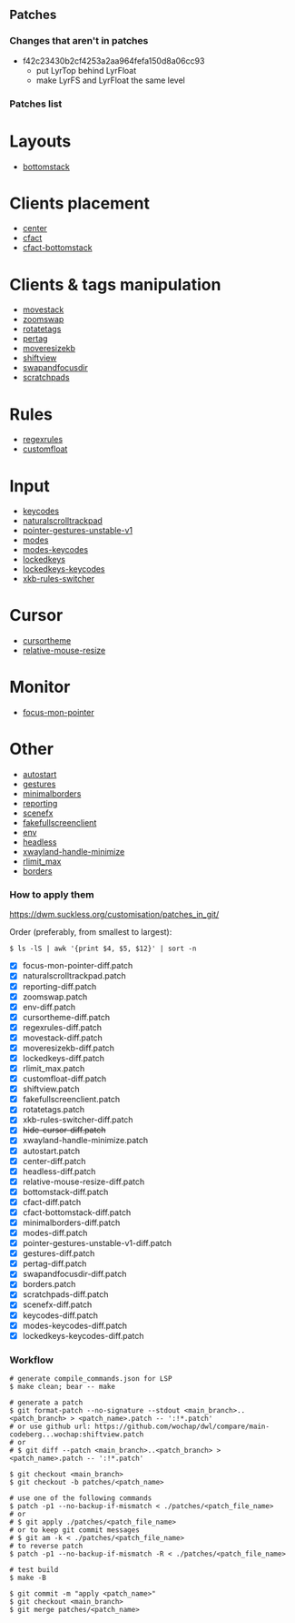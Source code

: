 ## Patches

### Changes that aren't in patches

- f42c23430b2cf4253a2aa964fefa150d8a06cc93
  - put LyrTop behind LyrFloat
  - make LyrFS and LyrFloat the same level

### Patches list

# Layouts

- [bottomstack](https://github.com/wochap/dwl/blob/v0.6-b/bottomstack/bottomstack-diff.patch)

# Clients placement

- [center](https://github.com/wochap/dwl/blob/v0.6-a/center/center-diff.patch)
- [cfact](https://github.com/wochap/dwl/blob/v0.6-b/cfact/cfact-diff.patch)
- [cfact-bottomstack](https://github.com/wochap/dwl/blob/v0.6-b/cfact-bottomstack/cfact-bottomstack-diff.patch)

# Clients & tags manipulation

- [movestack](https://github.com/wochap/dwl/blob/v0.5/movestack/movestack-diff.patch)
- [zoomswap](https://github.com/wochap/dwl/blob/v0.6-b/zoomswap/zoomswap-diff.patch)
- [rotatetags](https://codeberg.org/dwl/dwl-patches/src/commit/6a71cf9806d9626501885591b9cd1cda0ec57523/patches/rotatetags/rotatetags.patch)
- [pertag](https://github.com/wochap/dwl/blob/v0.6-a/pertag/pertag-diff.patch)
- [moveresizekb](https://github.com/wochap/dwl/blob/v0.5/moveresizekb/moveresizekb-diff.patch)
- [shiftview](https://codeberg.org/dwl/dwl-patches/src/commit/6a71cf9806d9626501885591b9cd1cda0ec57523/patches/shiftview/shiftview.patch)
- [swapandfocusdir](https://github.com/wochap/dwl/blob/v0.5/swapandfocusdir/swapandfocusdir-diff.patch)
- [scratchpads](https://github.com/wochap/dwl/blob/v0.6-a/scratchpads/scratchpads-diff.patch)

# Rules

- [regexrules](https://github.com/wochap/dwl/blob/v0.6-a/regexrules/regexrules-diff.patch)
- [customfloat](https://github.com/wochap/dwl/blob/v0.6-b/customfloat/customfloat-diff.patch)

# Input

- [keycodes](https://github.com/wochap/dwl/blob/v0.6-a/keycodes/keycodes-diff.patch)
- [naturalscrolltrackpad](https://codeberg.org/dwl/dwl-patches/src/commit/6a71cf9806d9626501885591b9cd1cda0ec57523/patches/naturalscrolltrackpad/naturalscrolltrackpad.patch)
- [pointer-gestures-unstable-v1](https://github.com/wochap/dwl/blob/v0.6-b/pointer-gestures-unstable-v1/pointer-gestures-unstable-v1-diff.patch)
- [modes](https://github.com/wochap/dwl/blob/v0.5/modes/modes-diff.patch)
- [modes-keycodes](https://github.com/wochap/dwl/blob/v0.5/modes-keycodes/modes-keycodes-diff.patch)
- [lockedkeys](https://github.com/wochap/dwl/blob/v0.6-a/lockedkeys/lockedkeys-diff.patch)
- [lockedkeys-keycodes](https://github.com/wochap/dwl/blob/v0.5/lockedkeys-keycodes/lockedkeys-keycodes-diff.patch)
- [xkb-rules-switcher](https://github.com/wochap/dwl/blob/v0.6-b/xkb-rules-switcher/xkb-rules-switcher-diff.patch)

# Cursor

- [cursortheme](https://github.com/wochap/dwl/blob/v0.6-b/cursortheme/cursortheme-diff.patch)
- [relative-mouse-resize](https://github.com/wochap/dwl/blob/v0.6-b/relative-mouse-resize/relative-mouse-resize-diff.patch)

# Monitor

- [focus-mon-pointer](https://github.com/wochap/dwl/blob/v0.6-a/focus-mon-pointer/focus-mon-pointer-diff.patch)

# Other

- [autostart](https://github.com/wochap/dwl/blob/v0.6-b/autostart/autostart-diff.patch)
- [gestures](https://github.com/wochap/dwl/blob/v0.6-b/gestures/gestures-diff.patch)
- [minimalborders](https://github.com/wochap/dwl/blob/v0.6-b/minimalborders/minimalborders-diff.patch)
- [reporting](https://github.com/wochap/dwl/blob/v0.5/reporting/reporting-diff.patch)
- [scenefx](https://github.com/wochap/dwl/blob/v0.6-b/scenefx/scenefx-diff.patch)
- [fakefullscreenclient](https://codeberg.org/dwl/dwl-patches/src/commit/6a71cf9806d9626501885591b9cd1cda0ec57523/patches/fakefullscreenclient/fakefullscreenclient.patch)
- [env](https://github.com/wochap/dwl/blob/v0.6-b/env/env-diff.patch)
- [headless](https://github.com/wochap/dwl/blob/v0.5/headless/headless-diff.patch)
- [xwayland-handle-minimize](https://codeberg.org/dwl/dwl-patches/src/commit/6a71cf9806d9626501885591b9cd1cda0ec57523/patches/xwayland-handle-minimize/xwayland-handle-minimize.patch)
- [rlimit_max](https://codeberg.org/dwl/dwl-patches/src/commit/6a71cf9806d9626501885591b9cd1cda0ec57523/patches/rlimit_max/rlimit_max.patch)
- [borders](https://github.com/wochap/dwl/blob/v0.6-a/borders/borders-diff.patch)

### How to apply them

https://dwm.suckless.org/customisation/patches_in_git/

Order (preferably, from smallest to largest):

```
$ ls -lS | awk '{print $4, $5, $12}' | sort -n
```

- [x] focus-mon-pointer-diff.patch
- [x] naturalscrolltrackpad.patch
- [x] reporting-diff.patch
- [x] zoomswap.patch
- [x] env-diff.patch
- [x] cursortheme-diff.patch
- [x] regexrules-diff.patch
- [x] movestack-diff.patch
- [x] moveresizekb-diff.patch
- [x] lockedkeys-diff.patch
- [x] rlimit_max.patch
- [x] customfloat-diff.patch
- [x] shiftview.patch
- [x] fakefullscreenclient.patch
- [x] rotatetags.patch
- [x] xkb-rules-switcher-diff.patch
- [x] ~~hide-cursor-diff.patch~~
- [x] xwayland-handle-minimize.patch
- [x] autostart.patch
- [x] center-diff.patch
- [x] headless-diff.patch
- [x] relative-mouse-resize-diff.patch
- [x] bottomstack-diff.patch
- [x] cfact-diff.patch
- [x] cfact-bottomstack-diff.patch
- [x] minimalborders-diff.patch
- [x] modes-diff.patch
- [x] pointer-gestures-unstable-v1-diff.patch
- [x] gestures-diff.patch
- [x] pertag-diff.patch
- [x] swapandfocusdir-diff.patch
- [x] borders.patch
- [x] scratchpads-diff.patch
- [x] scenefx-diff.patch
- [x] keycodes-diff.patch
- [x] modes-keycodes-diff.patch
- [x] lockedkeys-keycodes-diff.patch

### Workflow

```
# generate compile_commands.json for LSP
$ make clean; bear -- make

# generate a patch
$ git format-patch --no-signature --stdout <main_branch>..<patch_branch> > <patch_name>.patch -- ':!*.patch'
# or use github url: https://github.com/wochap/dwl/compare/main-codeberg...wochap:shiftview.patch
# or
# $ git diff --patch <main_branch>..<patch_branch> > <patch_name>.patch -- ':!*.patch'

$ git checkout <main_branch>
$ git checkout -b patches/<patch_name>

# use one of the following commands
$ patch -p1 --no-backup-if-mismatch < ./patches/<patch_file_name>
# or
# $ git apply ./patches/<patch_file_name>
# or to keep git commit messages
# $ git am -k < ./patches/<patch_file_name>
# to reverse patch
$ patch -p1 --no-backup-if-mismatch -R < ./patches/<patch_file_name>

# test build
$ make -B

$ git commit -m "apply <patch_name>"
$ git checkout <main_branch>
$ git merge patches/<patch_name>
```
